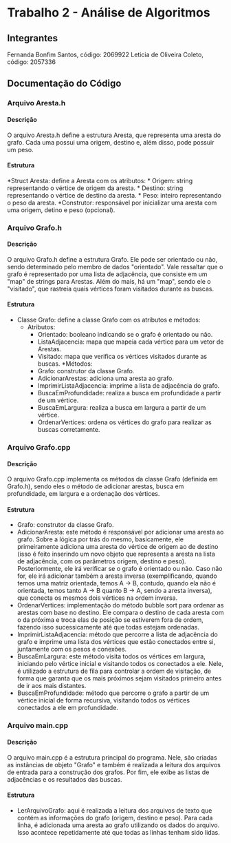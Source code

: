 # Trabalho 2 - Análise de Algoritmos

## Integrantes
Fernanda Bonfim Santos, código: 2069922
Leticia de Oliveira Coleto, código: 2057336

## Documentação do Código

### Arquivo Aresta.h
#### Descrição
O arquivo Aresta.h define a estrutura Aresta, que representa uma aresta do grafo. Cada uma possui uma origem, destino e, além disso, pode possuir um peso.

#### Estrutura
*Struct Aresta: define a Aresta com os atributos:
    * Origem: string representando o vértice de origem da aresta.
    * Destino: string representando o vértice de destino da aresta.
    * Peso: inteiro representando o peso da aresta.
*Construtor: responsável por inicializar uma aresta com uma origem, detino e peso (opcional).

### Arquivo Grafo.h
#### Descrição
O arquivo Grafo.h define a estrutura Grafo. Ele pode ser orientado ou não, sendo determinado pelo membro de dados "orientado". Vale ressaltar que o grafo é representado por uma lista de adjacência, que consiste em um "map" de strings para Arestas. Além do mais, há um "map", sendo ele o "visitado", que rastreia quais vértices foram visitados durante as buscas. 

#### Estrutura
* Classe Grafo: define a classe Grafo com os atributos e métodos:
    * Atributos:
        * Orientado: booleano indicando se o grafo é orientado ou não.
        * ListaAdjacencia: mapa que mapeia cada vértice para um vetor de Arestas.
        * Visitado: mapa que verifica os vértices visitados durante as buscas.
    *Métodos:
        * Grafo: construtor da classe Grafo.
        * AdicionarArestas: adiciona uma aresta ao grafo. 
        * ImprimirListaAdjacencia: imprime a lista de adjacência do grafo.
        * BuscaEmProfundidade: realiza a busca em profundidade a partir de um vértice.
        * BuscaEmLargura: realiza a busca em largura a partir de um vértice.
        * OrdenarVertices: ordena os vértices do grafo para realizar as buscas corretamente.

### Arquivo Grafo.cpp
#### Descrição
O arquivo Grafo.cpp implementa os métodos da classe Grafo (definida em Grafo.h), sendo eles o método de adicionar arestas, busca em profundidade, em largura e a ordenação dos vértices.

#### Estrutura
* Grafo: construtor da classe Grafo.
* AdicionarAresta: este método é responsável por adicionar uma aresta ao grafo. Sobre a lógica por trás do mesmo, basicamente, ele primeiramente adiciona uma aresta do vértice de origem ao de destino (isso é feito inserindo um novo objeto que representa a aresta na lista de adjacência, com os parâmetros origem, destino e peso). Posteriormente, ele irá verificar se o grafo é orientado ou não. Caso não for, ele irá adicionar também a aresta inversa (exemplificando, quando temos uma matriz orientada, temos A -> B, contudo, quando ela não é orientada, temos tanto A -> B quanto B -> A, sendo a aresta inversa), que conecta os mesmos dois vértices na ordem inversa.
* OrdenarVertices: implementação do método bubble sort para ordenar as arestas com base no destino. Ele compara o destino de cada aresta com o da próxima e troca elas de posição se estiverem fora de ordem, fazendo isso sucessicamente até que todas estejam ordenadas.
* ImprimirListaAdjacencia: método que percorre a lista de adjacência do grafo e imprime uma lista dos vértices que estão conectados entre si, juntamente com os pesos e conexões.
* BuscaEmLargura: este método visita todos os vértices em largura, iniciando pelo vértice inicial e visitando todos os conectados a ele. Nele, é utilizado a estrutura de fila para controlar a ordem de visitação, de forma que garanta que os mais próximos sejam visitados primeiro antes de ir aos mais distantes.
* BuscaEmProfundidade: método que percorre o grafo a partir de um vértice inicial de forma recursiva, visitando todos os vértices conectados a ele em profundidade.

### Arquivo main.cpp
#### Descrição
O arquivo main.cpp é a estrutura principal do programa. Nele, são criadas as instâncias de objeto "Grafo" e também é realizada a leitura dos arquivos de entrada para a construção dos grafos. Por fim, ele exibe as listas de adjacências e os resultados das buscas.

#### Estrutura
* LerArquivoGrafo: aqui é realizada a leitura dos arquivos de texto que contém as informações do grafo (origem, destino e peso). Para cada linha, é adicionada uma aresta ao grafo utilizando os dados do arquivo. Isso acontece repetidamente até que todas as linhas tenham sido lidas.